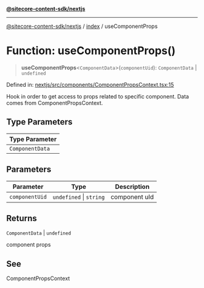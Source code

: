 [**@sitecore-content-sdk/nextjs**](../../README.md)

***

[@sitecore-content-sdk/nextjs](../../README.md) / [index](../README.md) / useComponentProps

# Function: useComponentProps()

> **useComponentProps**\<`ComponentData`\>(`componentUid`): `ComponentData` \| `undefined`

Defined in: [nextjs/src/components/ComponentPropsContext.tsx:15](https://github.com/Sitecore/xmc-jss-dev/blob/3310bf85cd80a18385c6608a4a61e0c1446ff89e/packages/nextjs/src/components/ComponentPropsContext.tsx#L15)

Hook in order to get access to props related to specific component. Data comes from ComponentPropsContext.

## Type Parameters

| Type Parameter |
| ------ |
| `ComponentData` |

## Parameters

| Parameter | Type | Description |
| ------ | ------ | ------ |
| `componentUid` | `undefined` \| `string` | component uId |

## Returns

`ComponentData` \| `undefined`

component props

## See

ComponentPropsContext

